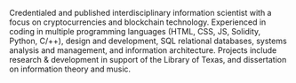 Credentialed and published interdisciplinary information scientist with a focus on cryptocurrencies and blockchain technology. Experienced in coding in multiple programming languages (HTML, CSS, JS, Solidity, Python, C/++), design and development, SQL relational databases, systems analysis and management, and information architecture. Projects include research & development in support of the Library of Texas, and dissertation on information theory and music.
<!---
SSimonPhd/SSimonPhd is a ✨ special ✨ repository because its `README.md` (this file) appears on your GitHub profile.
You can click the Preview link to take a look at your changes.
--->
